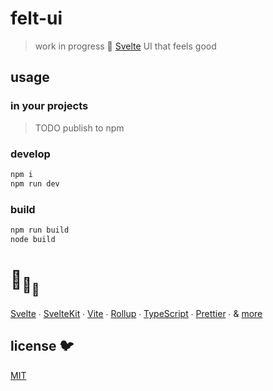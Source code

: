 # felt-ui

> work in progress 💚 [Svelte](https://github.com/sveltejs/svelte) UI that feels good

## usage

### in your projects

> TODO publish to npm

### develop

```bash
npm i
npm run dev
```

### build

```bash
npm run build
node build
```

# :turtle:<sub>:turtle:</sub><sub><sub>:turtle:</sub></sub>

[Svelte](https://github.com/sveltejs/svelte) ∙
[SvelteKit](https://github.com/sveltejs/kit) ∙
[Vite](https://github.com/vitejs/vite) ∙
[Rollup](https://github.com/rollup/rollup) ∙
[TypeScript](https://github.com/microsoft/TypeScript) ∙
[Prettier](https://github.com/prettier/prettier) ∙
& [more](package.json)

## license 🐦

[MIT](LICENSE)
